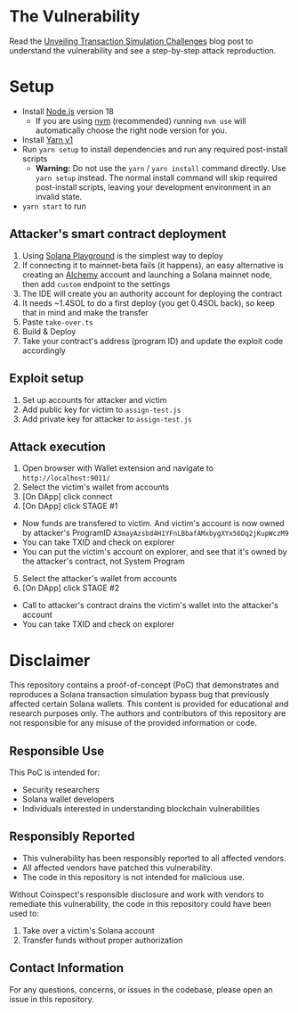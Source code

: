 # The Vulnerability
Read the [Unveiling Transaction Simulation Challenges](https://www.coinspect.com/blog/transaction-simulation-challenges/) blog post to understand the vulnerability and see a step-by-step attack reproduction.

# Setup

- Install [Node.js](https://nodejs.org) version 18
  - If you are using [nvm](https://github.com/creationix/nvm#installation) (recommended) running `nvm use` will automatically choose the right node version for you.
- Install [Yarn v1](https://yarnpkg.com/en/docs/install)
- Run `yarn setup` to install dependencies and run any required post-install scripts
  - **Warning:** Do not use the `yarn` / `yarn install` command directly. Use `yarn setup` instead. The normal install command will skip required post-install scripts, leaving your development environment in an invalid state.
- `yarn start` to run


## Attacker's smart contract deployment
1. Using [Solana Playground](https://beta.solpg.io/) is the simplest way to deploy
2. If connecting it to mainnet-beta fails (it happens), an easy alternative is creating an [Alchemy](https://www.alchemy.com/) account and launching a Solana mainnet node, then add `custom` endpoint to the settings
3. The IDE will create you an authority account for deploying the contract
4. It needs ~1.4SOL to do a first deploy (you get 0.4SOL back), so keep that in mind and make the transfer
5. Paste `take-over.ts`
6. Build & Deploy
7. Take your contract's address (program ID) and update the exploit code accordingly

## Exploit setup
1. Set up accounts for attacker and victim
2. Add public key for victim to `assign-test.js`
3. Add private key for attacker to `assign-test.js`

## Attack execution
1. Open browser with Wallet extension and navigate to `http://localhost:9011/`
2. Select the victim's wallet from accounts
3. [On DApp] click connect
4. [On DApp] click STAGE #1

- Now funds are transfered to victim. And victim's account is now owned by attacker's ProgramID `A3mayAzsbd4H1YFnLBbafAMxbygXYx56Dq2jKupWczM9`
- You can take TXID and check on explorer 
- You can put the victim's account on explorer, and see that it's owned by the attacker's contract, not System Program

5. Select the attacker's wallet from accounts
6. [On DApp] click STAGE #2

- Call to attacker's contract drains the victim's wallet into the attacker's account
- You can take TXID and check on explorer

# Disclaimer

This repository contains a proof-of-concept (PoC) that demonstrates and reproduces a Solana transaction simulation bypass bug that previously affected certain Solana wallets. This content is provided for educational and research purposes only. The authors and contributors of this repository are not responsible for any misuse of the provided information or code. 

## Responsible Use

This PoC is intended for:
- Security researchers
- Solana wallet developers
- Individuals interested in understanding blockchain vulnerabilities

## Responsibly Reported

- This vulnerability has been responsibly reported to all affected vendors.
- All affected vendors have patched this vulnerability.
- The code in this repository is not intended for malicious use.

Without Coinspect's responsible disclosure and work with  vendors to remediate this vulnerability, the code in this repository could have been used to:
1. Take over a victim's Solana account
2. Transfer funds without proper authorization

## Contact Information

For any questions, concerns, or issues in the codebase, please open an issue in this repository.
